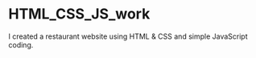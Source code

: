 # HTML_CSS_JS_work
I created a restaurant website using HTML &amp; CSS and simple JavaScript coding.
